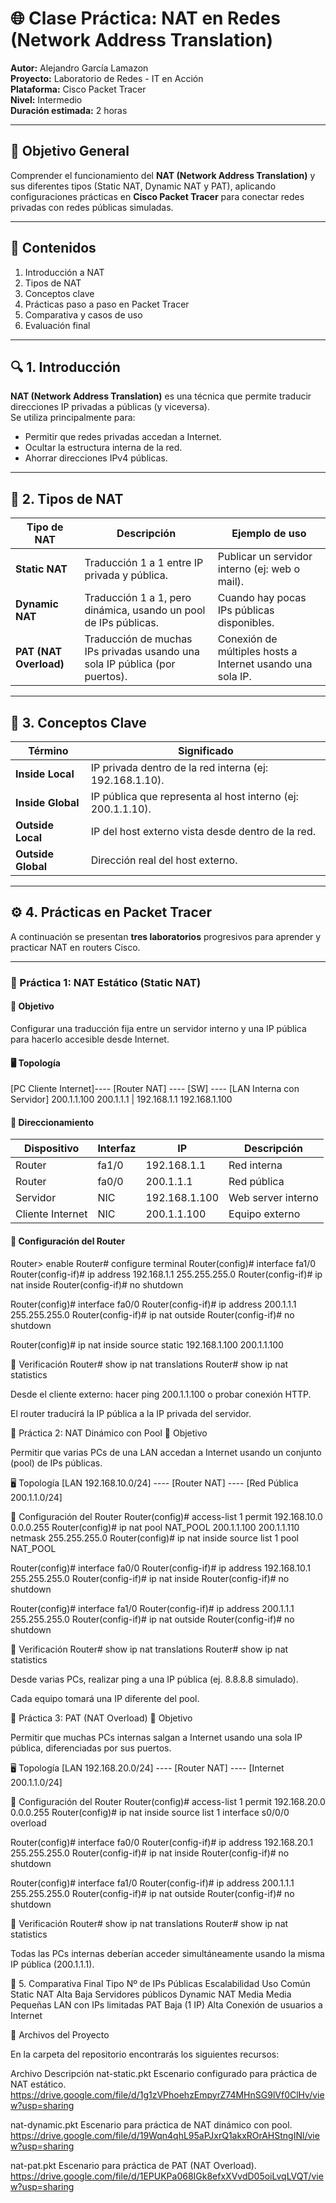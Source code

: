 # 🌐 Clase Práctica: NAT en Redes (Network Address Translation)

**Autor:** Alejandro García Lamazon  
**Proyecto:** Laboratorio de Redes - IT en Acción  
**Plataforma:** Cisco Packet Tracer  
**Nivel:** Intermedio  
**Duración estimada:** 2 horas  

---

## 🧭 Objetivo General

Comprender el funcionamiento del **NAT (Network Address Translation)** y sus diferentes tipos (Static NAT, Dynamic NAT y PAT), aplicando configuraciones prácticas en **Cisco Packet Tracer** para conectar redes privadas con redes públicas simuladas.

---

## 📘 Contenidos

1. Introducción a NAT  
2. Tipos de NAT  
3. Conceptos clave  
4. Prácticas paso a paso en Packet Tracer  
5. Comparativa y casos de uso  
6. Evaluación final  

---

## 🔍 1. Introducción

**NAT (Network Address Translation)** es una técnica que permite traducir direcciones IP privadas a públicas (y viceversa).  
Se utiliza principalmente para:

- Permitir que redes privadas accedan a Internet.  
- Ocultar la estructura interna de la red.  
- Ahorrar direcciones IPv4 públicas.  

---

## 🧩 2. Tipos de NAT

| Tipo de NAT | Descripción | Ejemplo de uso |
|--------------|--------------|----------------|
| **Static NAT** | Traducción 1 a 1 entre IP privada y pública. | Publicar un servidor interno (ej: web o mail). |
| **Dynamic NAT** | Traducción 1 a 1, pero dinámica, usando un pool de IPs públicas. | Cuando hay pocas IPs públicas disponibles. |
| **PAT (NAT Overload)** | Traducción de muchas IPs privadas usando una sola IP pública (por puertos). | Conexión de múltiples hosts a Internet usando una sola IP. |

---

## 🧠 3. Conceptos Clave

| Término | Significado |
|----------|--------------|
| **Inside Local** | IP privada dentro de la red interna (ej: 192.168.1.10). |
| **Inside Global** | IP pública que representa al host interno (ej: 200.1.1.10). |
| **Outside Local** | IP del host externo vista desde dentro de la red. |
| **Outside Global** | Dirección real del host externo. |

---

## ⚙️ 4. Prácticas en Packet Tracer

A continuación se presentan **tres laboratorios** progresivos para aprender y practicar NAT en routers Cisco.

---

### 🧪 Práctica 1: NAT Estático (Static NAT)

#### 🎯 Objetivo
Configurar una traducción fija entre un servidor interno y una IP pública para hacerlo accesible desde Internet.

#### 🖥️ Topología
[PC Cliente Internet]---- [Router NAT] ---- [SW] ---- [LAN Interna con Servidor]
200.1.1.100 200.1.1.1 | 192.168.1.1 192.168.1.100


#### 🧰 Direccionamiento
| Dispositivo | Interfaz | IP | Descripción |
|--------------|-----------|----|--------------|
| Router | fa1/0 | 192.168.1.1 | Red interna |
| Router | fa0/0 | 200.1.1.1 | Red pública |
| Servidor | NIC | 192.168.1.100 | Web server interno |
| Cliente Internet | NIC | 200.1.1.100 | Equipo externo |

#### 🔧 Configuración del Router

Router> enable
Router# configure terminal
Router(config)# interface fa1/0
Router(config-if)# ip address 192.168.1.1 255.255.255.0
Router(config-if)# ip nat inside
Router(config-if)# no shutdown

Router(config)# interface fa0/0
Router(config-if)# ip address 200.1.1.1 255.255.255.0
Router(config-if)# ip nat outside
Router(config-if)# no shutdown

Router(config)# ip nat inside source static 192.168.1.100 200.1.1.100

🧩 Verificación
Router# show ip nat translations
Router# show ip nat statistics

Desde el cliente externo: hacer ping 200.1.1.100 o probar conexión HTTP.

El router traducirá la IP pública a la IP privada del servidor.


🧪 Práctica 2: NAT Dinámico con Pool
🎯 Objetivo

Permitir que varias PCs de una LAN accedan a Internet usando un conjunto (pool) de IPs públicas.

🖥️ Topología
[LAN 192.168.10.0/24] ---- [Router NAT] ---- [Red Pública 200.1.1.0/24]

🔧 Configuración del Router
Router(config)# access-list 1 permit 192.168.10.0 0.0.0.255
Router(config)# ip nat pool NAT_POOL 200.1.1.100 200.1.1.110 netmask 255.255.255.0
Router(config)# ip nat inside source list 1 pool NAT_POOL

Router(config)# interface fa0/0
Router(config-if)# ip address 192.168.10.1 255.255.255.0
Router(config-if)# ip nat inside
Router(config-if)# no shutdown

Router(config)# interface fa1/0
Router(config-if)# ip address 200.1.1.1 255.255.255.0
Router(config-if)# ip nat outside
Router(config-if)# no shutdown

🧩 Verificación
Router# show ip nat translations
Router# show ip nat statistics

Desde varias PCs, realizar ping a una IP pública (ej. 8.8.8.8 simulado).

Cada equipo tomará una IP diferente del pool.


🧪 Práctica 3: PAT (NAT Overload)
🎯 Objetivo

Permitir que muchas PCs internas salgan a Internet usando una sola IP pública, diferenciadas por sus puertos.

🖥️ Topología
[LAN 192.168.20.0/24] ---- [Router NAT] ---- [Internet 200.1.1.0/24]

🔧 Configuración del Router
Router(config)# access-list 1 permit 192.168.20.0 0.0.0.255
Router(config)# ip nat inside source list 1 interface s0/0/0 overload

Router(config)# interface fa0/0
Router(config-if)# ip address 192.168.20.1 255.255.255.0
Router(config-if)# ip nat inside
Router(config-if)# no shutdown

Router(config)# interface fa1/0
Router(config-if)# ip address 200.1.1.1 255.255.255.0
Router(config-if)# ip nat outside
Router(config-if)# no shutdown

🧩 Verificación
Router# show ip nat translations
Router# show ip nat statistics

Todas las PCs internas deberían acceder simultáneamente usando la misma IP pública (200.1.1.1).


🧾 5. Comparativa Final
Tipo		Nº de IPs Públicas	Escalabilidad	Uso Común
Static  NAT	Alta			Baja		Servidores públicos
Dynamic NAT	Media			Media		Pequeñas LAN con IPs limitadas
PAT		Baja (1 IP)		Alta		Conexión de usuarios a Internet


📂 Archivos del Proyecto

En la carpeta del repositorio encontrarás los siguientes recursos:

Archivo	Descripción
nat-static.pkt	Escenario configurado para práctica de NAT estático.
https://drive.google.com/file/d/1g1zVPhoehzEmpyrZ74MHnSG9lVf0ClHv/view?usp=sharing

nat-dynamic.pkt	Escenario para práctica de NAT dinámico con pool.
https://drive.google.com/file/d/19Wqn4qhL95aPJxrQ1akxROrAHStngINl/view?usp=sharing

nat-pat.pkt	Escenario para práctica de PAT (NAT Overload).
https://drive.google.com/file/d/1EPUKPa068IGk8efxXVvdD05oiLvqLVQT/view?usp=sharing





